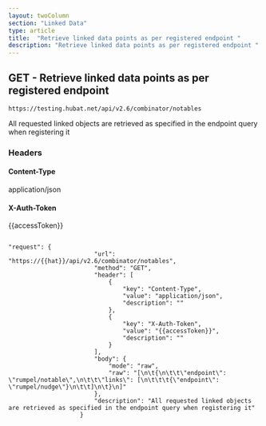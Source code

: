 ```yaml
---
layout: twoColumn
section: "Linked Data"
type: article
title:  "Retrieve linked data points as per registered endpoint "
description: "Retrieve linked data points as per registered endpoint "
---
```


## GET -  Retrieve linked data points as per registered endpoint 
   
`https://testing.hubat.net/api/v2.6/combinator/notables`

All requested linked objects are retrieved as specified in the endpoint query when registering it

### Headers

#### Content-Type
application/json
#### X-Auth-Token
{{accessToken}}

```postman

"request": {
						"url": "https://{{hat}}/api/v2.6/combinator/notables",
						"method": "GET",
						"header": [
							{
								"key": "Content-Type",
								"value": "application/json",
								"description": ""
							},
							{
								"key": "X-Auth-Token",
								"value": "{{accessToken}}",
								"description": ""
							}
						],
						"body": {
							"mode": "raw",
							"raw": "[\n\t{\n\t\t\"endpoint\": \"rumpel/notable\",\n\t\t\"links\": [\n\t\t\t{\"endpoint\": \"rumpel/nudge\"}\n\t\t]\n\t}\n]"
						},
						"description": "All requested linked objects are retrieved as specified in the endpoint query when registering it"
					}

```
